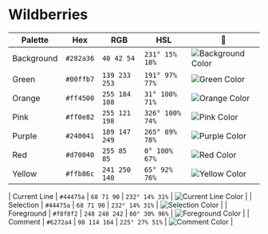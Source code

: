 <p align="center">
<h1>Wildberries</h1>
</p>

| Palette    | Hex       | RGB           | HSL             | 🎨                                                                          |
| ---------- | --------- | ------------- | --------------- | --------------------------------------------------------------------------- |
| Background | `#282a36` | `40 42 54`    | `231° 15% 18%`  | ![Background Color](https://via.placeholder.com/20/282a36/282a36?text=+)    |
| Green      | `#00ffb7` | `139 233 253` | `191° 97% 77%`  | ![Green Color](https://via.placeholder.com/20/00ffb7/00ffb7?text=+)         |
| Orange     | `#ff4500` | `255 184 108` | `31° 100% 71%`  | ![Orange Color](https://via.placeholder.com/20/ff4500/ff4500?text=+)        |
| Pink       | `#ff0e82` | `255 121 198` | `326° 100% 74%` | ![Pink Color](https://via.placeholder.com/20/ff0e82/ff0e82?text=+)          |
| Purple     | `#240041` | `189 147 249` | `265° 89% 78%`  | ![Purple Color](https://draculatheme.com/static/img/color-boxes/purple.png) |
| Red        | `#d70040` | `255 85 85`   | `0° 100% 67%`   | ![Red Color](https://via.placeholder.com/20/d70040/d70040?text=+)           |
| Yellow     | `#ffb86c` | `241 250 140` | `65° 92% 76%`   | ![Yellow Color](https://via.placeholder.com/20/ffb86c/ffb86c?text=+)        |

| Current Line | `#44475a` | `68 71 90` | `232° 14% 31%` | ![Current Line Color](https://draculatheme.com/static/img/color-boxes/current_line.png) |
| Selection | `#44475a` | `68 71 90` | `232° 14% 31%` | ![Selection Color](https://draculatheme.com/static/img/color-boxes/selection.png) |
| Foreground | `#f8f8f2` | `248 248 242` | `60° 30% 96%` | ![Foreground Color](https://draculatheme.com/static/img/color-boxes/foreground.png) |
| Comment | `#6272a4` | `98 114 164` | `225° 27% 51%` | ![Comment Color](https://draculatheme.com/static/img/color-boxes/comment.png) |

